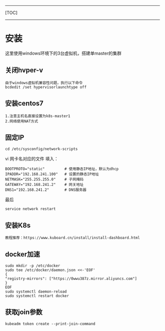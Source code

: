 ------

[TOC]

------

# 安装

这里使用windows环境下的3台虚拟机，搭建单master的集群

## 关闭hvper-v

    由于windows虚拟机兼容性问题，执行以下命令
    bcdedit /set hypervisorlaunchtype off

## 安装centos7

    1.注意主机名直接设置为k8s-master1
    2.网络使用NAT方式

## 固定IP


    cd /etc/sysconfig/network-scripts 

   vi 网卡名对应的文件
   填入：

    BOOTPROTO="static"         # 使用静态IP地址，默认为dhcp
    IPADDR="192.168.241.100"   # 设置的静态IP地址
    NETMASK="255.255.255.0"    # 子网掩码
    GATEWAY="192.168.241.2"    # 网关地址
    DNS1="192.168.241.2"       # DNS服务器

最后

    service network restart

## 安装K8s

    教程推荐：https://www.kuboard.cn/install/install-dashboard.html


## docker加速

    sudo mkdir -p /etc/docker
    sudo tee /etc/docker/daemon.json <<-'EOF'
    {
    "registry-mirrors": ["https://0wwu387z.mirror.aliyuncs.com"]
    }
    EOF
    sudo systemctl daemon-reload
    sudo systemctl restart docker

## 获取join参数

    kubeadm token create --print-join-command